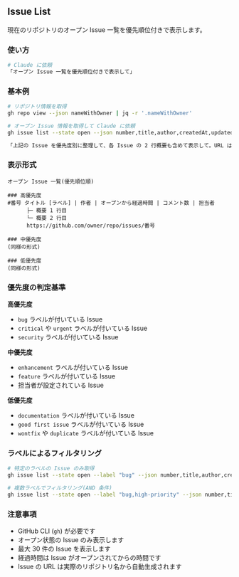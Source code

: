 ## Issue List

現在のリポジトリのオープン Issue 一覧を優先順位付きで表示します。

### 使い方

```bash
# Claude に依頼
「オープン Issue 一覧を優先順位付きで表示して」
```

### 基本例

```bash
# リポジトリ情報を取得
gh repo view --json nameWithOwner | jq -r '.nameWithOwner'

# オープン Issue 情報を取得して Claude に依頼
gh issue list --state open --json number,title,author,createdAt,updatedAt,labels,assignees,comments --limit 30

「上記の Issue を優先度別に整理して、各 Issue の 2 行概要も含めて表示して。URL は上記で取得したリポジトリ名を使用して生成して」
```

### 表示形式

```text
オープン Issue 一覧(優先順位順)

### 高優先度
#番号 タイトル [ラベル] | 作者 | オープンから経過時間 | コメント数 | 担当者
      ├─ 概要 1 行目
      └─ 概要 2 行目
      https://github.com/owner/repo/issues/番号

### 中優先度
(同様の形式)

### 低優先度
(同様の形式)
```

### 優先度の判定基準

**高優先度**

- `bug` ラベルが付いている Issue
- `critical` や `urgent` ラベルが付いている Issue
- `security` ラベルが付いている Issue

**中優先度**

- `enhancement` ラベルが付いている Issue
- `feature` ラベルが付いている Issue
- 担当者が設定されている Issue

**低優先度**

- `documentation` ラベルが付いている Issue
- `good first issue` ラベルが付いている Issue
- `wontfix` や `duplicate` ラベルが付いている Issue

### ラベルによるフィルタリング

```bash
# 特定のラベルの Issue のみ取得
gh issue list --state open --label "bug" --json number,title,author,createdAt,labels,comments --limit 30

# 複数ラベルでフィルタリング(AND 条件)
gh issue list --state open --label "bug,high-priority" --json number,title,author,createdAt,labels,comments --limit 30
```

### 注意事項

- GitHub CLI (`gh`) が必要です
- オープン状態の Issue のみ表示します
- 最大 30 件の Issue を表示します
- 経過時間は Issue がオープンされてからの時間です
- Issue の URL は実際のリポジトリ名から自動生成されます
